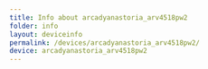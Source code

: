 ```yaml
---
title: Info about arcadyanastoria_arv4518pw2
folder: info
layout: deviceinfo
permalink: /devices/arcadyanastoria_arv4518pw2/
device: arcadyanastoria_arv4518pw2
---
```

